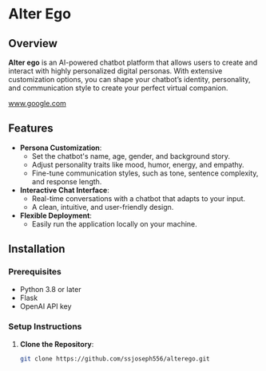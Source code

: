 # Alter Ego

## Overview
**Alter ego** is an AI-powered chatbot platform that allows users to create and interact with highly personalized digital personas. With extensive customization options, you can shape your chatbot’s identity, personality, and communication style to create your perfect virtual companion.

www.google.com

## Features
- **Persona Customization**:
  - Set the chatbot's name, age, gender, and background story.
  - Adjust personality traits like mood, humor, energy, and empathy.
  - Fine-tune communication styles, such as tone, sentence complexity, and response length.
- **Interactive Chat Interface**:
  - Real-time conversations with a chatbot that adapts to your input.
  - A clean, intuitive, and user-friendly design.
- **Flexible Deployment**:
  - Easily run the application locally on your machine.

## Installation

### Prerequisites
- Python 3.8 or later
- Flask
- OpenAI API key

### Setup Instructions
1. **Clone the Repository**:
   ```bash
   git clone https://github.com/ssjoseph556/alterego.git
